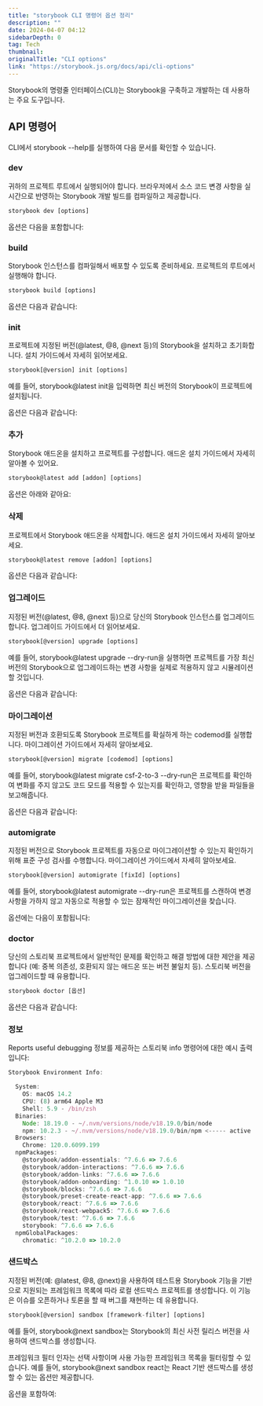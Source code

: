 ```yaml
---
title: "storybook CLI 명령어 옵션 정리"
description: ""
date: 2024-04-07 04:12
sidebarDepth: 0
tag: Tech
thumbnail: 
originalTitle: "CLI options"
link: "https://storybook.js.org/docs/api/cli-options"
---
```



Storybook의 명령줄 인터페이스(CLI)는 Storybook을 구축하고 개발하는 데 사용하는 주요 도구입니다.

## API 명령어

CLI에서 storybook --help를 실행하여 다음 문서를 확인할 수 있습니다.

### dev



귀하의 프로젝트 루트에서 실행되어야 합니다. 브라우저에서 소스 코드 변경 사항을 실시간으로 반영하는 Storybook 개발 빌드를 컴파일하고 제공합니다.

```js
storybook dev [options]
```

옵션은 다음을 포함합니다:

### build



Storybook 인스턴스를 컴파일해서 배포할 수 있도록 준비하세요. 프로젝트의 루트에서 실행해야 합니다.

```js
storybook build [options]
```

옵션은 다음과 같습니다:

### init



프로젝트에 지정된 버전(@latest, @8, @next 등)의 Storybook을 설치하고 초기화합니다. 설치 가이드에서 자세히 읽어보세요.

```js
storybook[@version] init [options]
```

예를 들어, storybook@latest init을 입력하면 최신 버전의 Storybook이 프로젝트에 설치됩니다.

옵션은 다음과 같습니다:



### 추가

Storybook 애드온을 설치하고 프로젝트를 구성합니다. 애드온 설치 가이드에서 자세히 알아볼 수 있어요.

```js
storybook@latest add [addon] [options]
```

옵션은 아래와 같아요:



### 삭제

프로젝트에서 Storybook 애드온을 삭제합니다. 애드온 설치 가이드에서 자세히 알아보세요.

```js
storybook@latest remove [addon] [options]
```

옵션은 다음과 같습니다:



### 업그레이드

지정된 버전(@latest, @8, @next 등)으로 당신의 Storybook 인스턴스를 업그레이드합니다. 업그레이드 가이드에서 더 읽어보세요.

```js
storybook[@version] upgrade [options]
```

예를 들어, storybook@latest upgrade --dry-run을 실행하면 프로젝트를 가장 최신 버전의 Storybook으로 업그레이드하는 변경 사항을 실제로 적용하지 않고 시뮬레이션할 것입니다.



옵션은 다음과 같습니다:

### 마이그레이션

지정된 버전과 호환되도록 Storybook 프로젝트를 확실하게 하는 codemod를 실행합니다. 마이그레이션 가이드에서 자세히 알아보세요.

```js
storybook[@version] migrate [codemod] [options]
```



예를 들어, storybook@latest migrate csf-2-to-3 --dry-run은 프로젝트를 확인하여 변화를 주지 않고도 코드 모드를 적용할 수 있는지를 확인하고, 영향을 받을 파일들을 보고해줍니다.

옵션은 다음과 같습니다:

### automigrate

지정된 버전으로 Storybook 프로젝트를 자동으로 마이그레이션할 수 있는지 확인하기 위해 표준 구성 검사를 수행합니다. 마이그레이션 가이드에서 자세히 알아보세요.



```js
storybook[@version] automigrate [fixId] [options]
```

예를 들어, storybook@latest automigrate --dry-run은 프로젝트를 스캔하여 변경 사항을 가하지 않고 자동으로 적용할 수 있는 잠재적인 마이그레이션을 찾습니다.

옵션에는 다음이 포함됩니다:

### doctor



당신의 스토리북 프로젝트에서 일반적인 문제를 확인하고 해결 방법에 대한 제안을 제공합니다 (예: 중복 의존성, 호환되지 않는 애드온 또는 버전 불일치 등). 스토리북 버전을 업그레이드할 때 유용합니다.

```js
storybook doctor [옵션]
```

옵션은 다음과 같습니다:

### 정보



Reports useful debugging 정보를 제공하는 스토리북 info 명령어에 대한 예시 출력입니다:

```js
Storybook Environment Info:

  System:
    OS: macOS 14.2
    CPU: (8) arm64 Apple M3
    Shell: 5.9 - /bin/zsh
  Binaries:
    Node: 18.19.0 - ~/.nvm/versions/node/v18.19.0/bin/node
    npm: 10.2.3 - ~/.nvm/versions/node/v18.19.0/bin/npm <----- active
  Browsers:
    Chrome: 120.0.6099.199
  npmPackages:
    @storybook/addon-essentials: ^7.6.6 => 7.6.6
    @storybook/addon-interactions: ^7.6.6 => 7.6.6
    @storybook/addon-links: ^7.6.6 => 7.6.6
    @storybook/addon-onboarding: ^1.0.10 => 1.0.10
    @storybook/blocks: ^7.6.6 => 7.6.6
    @storybook/preset-create-react-app: ^7.6.6 => 7.6.6
    @storybook/react: ^7.6.6 => 7.6.6
    @storybook/react-webpack5: ^7.6.6 => 7.6.6
    @storybook/test: ^7.6.6 => 7.6.6
    storybook: ^7.6.6 => 7.6.6
  npmGlobalPackages:
    chromatic: ^10.2.0 => 10.2.0
```



### 샌드박스

지정된 버전(예: @latest, @8, @next)을 사용하여 테스트용 Storybook 기능을 기반으로 지원되는 프레임워크 목록에 따라 로컬 샌드박스 프로젝트를 생성합니다. 이 기능은 이슈를 오픈하거나 토론을 할 때 버그를 재현하는 데 유용합니다.

```js
storybook[@version] sandbox [framework-filter] [options]
```

예를 들어, storybook@next sandbox는 Storybook의 최신 사전 릴리스 버전을 사용하여 샌드박스를 생성합니다.



프레임워크 필터 인자는 선택 사항이며 사용 가능한 프레임워크 목록을 필터링할 수 있습니다. 예를 들어, storybook@next sandbox react는 React 기반 샌드박스를 생성할 수 있는 옵션만 제공합니다.

옵션을 포함하여:
